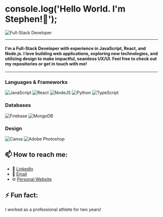# console.log('Hello World. I\'m Stephen!👋');

![Full-Stack Developer](https://img.shields.io/badge/Full_Stack_Developer-JavaScript_/_React_/_Node.js-blue)

***

#### I'm a Full-Stack Developer with experience in JavaScript, React, and Node.js. I love building web applications, exploring new technologies, and utilizing design to make impactful, seamless UX/UI. Feel free to check out my repositories or get in touch with me!

***

### Languages & Frameworks
![JavaScript](https://img.shields.io/badge/javascript-%23323330.svg?style=for-the-badge&logo=javascript&logoColor=%23F7DF1E)
![React](https://img.shields.io/badge/react-%2320232a.svg?style=for-the-badge&logo=react&logoColor=%2361DAFB)
![NodeJS](https://img.shields.io/badge/node.js-6DA55F?style=for-the-badge&logo=node.js&logoColor=white)
![Python](https://img.shields.io/badge/python-3670A0?style=for-the-badge&logo=python&logoColor=ffdd54)
![TypeScript](https://shields.io/badge/TypeScript-3178C6?logo=TypeScript&logoColor=FFF&style=flat-square)


### Databases
![Firebase](https://img.shields.io/badge/Firebase-039BE5?style=for-the-badge&logo=Firebase&logoColor=white)
![MongoDB](https://img.shields.io/badge/MongoDB-%234ea94b.svg?style=for-the-badge&logo=mongodb&logoColor=white)

### Design
![Canva](https://img.shields.io/badge/Canva-%2300C4CC.svg?style=for-the-badge&logo=Canva&logoColor=white)
![Adobe Photoshop](https://img.shields.io/badge/adobe%20photoshop-%2331A8FF.svg?style=for-the-badge&logo=adobe%20photoshop&logoColor=white)


## 📫 How to reach me:

- 💼 [LinkedIn](https://www.linkedin.com/in/stephen-gloade/)
- 📧 [Email](stephen.gloade@gmail.com)
- 🌐 [Personal Website](https://stephenstuff.dev)

## ⚡ Fun fact:

I worked as a professional athlete for two years!
